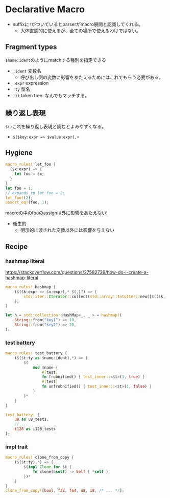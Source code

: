 # Declarative Macro

* suffixに`!`がついているとparserがmacro展開と認識してくれる。
  * 大体直感的に使えるが、全ての場所で使えるわけではない。

## Fragment types

`$name:ident`のようにmatchする種別を指定できる

* `:ident` 変数名
  * 呼び出し側の変数に影響をあたえるためにはこれでもらう必要がある。
* `:expr` expression
* `:ty` 型名
* `:tt` token tree. なんでもマッチする。

## 繰り返し表現

`$()`これを繰り返し表現と読むとよみやすくなる。

* `$($key:expr => $value:expr),+`

## Hygiene

```rust
macro_rules! let_foo { 
  ($x:expr) => {
    let foo = $x; 
  }
}
let foo = 1;
// expands to let foo = 2; 
let_foo!(2); 
assert_eq!(foo, 1);
```

macroの中のfooのassignは外に影響をあたえない!

* 衛生的
  * 明示的に渡された変数以外には影響を与えない

## Recipe

### hashmap literal

https://stackoverflow.com/questions/27582739/how-do-i-create-a-hashmap-literal

```rust
macro_rules! hashmap {
    ($($k:expr => $v:expr),* $(,)?) => {
        std::iter::Iterator::collect(std::array::IntoIter::new([$(($k, $v),)*]))
    };
}

let h = std::collection::HashMap<_, _ > = hashmap!(
    String::from("key1") => 10,
    String::from("key2") => 20,
);
```

### test battery

```rust
macro_rules! test_battery { 
    ($($t:ty as $name:ident),*) => {
        $(
            mod $name {
                #[test]
                fn frobnified() { test_inner::<$t>(1, true) }
                #[test]
                fn unfrobnified() { test_inner::<$t>(1, false) }
            } 
        )*
    } 
}

test_battery! {
    u8 as u8_tests,
    // ...
    i128 as i128_tests
);
```

### impl trait

```rust
macro_rules! clone_from_copy { 
    ($($t:ty),*) => {
        $(impl Clone for $t {
            fn clone(&self) -> Self { *self }
        })*
    }
}
clone_from_copy![bool, f32, f64, u8, i8, /* ... */];
```

